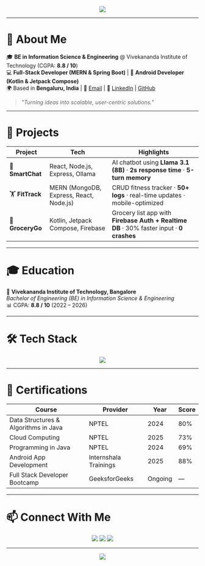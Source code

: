 <!-- Banner -->
<p align="center">
  <img src="https://capsule-render.vercel.app/api?type=waving&color=0:1E90FF,100:00BFFF&height=150&section=header&text=Hi%20👋%20I'm%20Harish%20G&fontSize=40&fontColor=ffffff&animation=fadeIn" />
</p>

---

# 💫 About Me  

🎓 **BE in Information Science & Engineering** @ Vivekananda Institute of Technology (CGPA: **8.8 / 10**)  
💻 **Full-Stack Developer (MERN & Spring Boot)** | 📱 **Android Developer (Kotlin & Jetpack Compose)**  
🌍 Based in **Bengaluru, India** | 📧 [Email](mailto:harishgreddy.work@gmail.com) | 🔗 [LinkedIn](https://linkedin.com/in/harish-g-920003293) | [GitHub](https://github.com/harish00506)  

> _"Turning ideas into scalable, user-centric solutions."_  

---

# 🚀 Projects  

| Project | Tech | Highlights |
|---------|------|------------|
| 🤖 **SmartChat** | React, Node.js, Express, Ollama | AI chatbot using **Llama 3.1 (8B)** · **2s response time** · **5-turn memory** |
| 🏋️ **FitTrack** | MERN (MongoDB, Express, React, Node.js) | CRUD fitness tracker · **50+ logs** · real-time updates · mobile-optimized |
| 🛒 **GroceryGo** | Kotlin, Jetpack Compose, Firebase | Grocery list app with **Firebase Auth + Realtime DB** · 30% faster input · **0 crashes** |

---

# 🎓 Education  

📍 **Vivekananda Institute of Technology, Bangalore**  
_Bachelor of Engineering (BE) in Information Science & Engineering_  
📊 CGPA: **8.8 / 10** (2022 – 2026)  

---

# 🛠️ Tech Stack  

<p align="center">
  <img src="https://skillicons.dev/icons?i=java,kotlin,python,js,react,nodejs,express,mongodb,postgresql,mysql,firebase,androidstudio,git,github,docker,postman,aws" />
</p>

---

# 📜 Certifications  

| Course | Provider | Year | Score |
|--------|----------|------|-------|
| Data Structures & Algorithms in Java | NPTEL | 2024 | 80% |
| Cloud Computing | NPTEL | 2025 | 73% |
| Programming in Java | NPTEL | 2024 | 69% |
| Android App Development | Internshala Trainings | 2025 | 88% |
| Full Stack Developer Bootcamp | GeeksforGeeks | Ongoing | — |

---


# 📫 Connect With Me  

<p align="center">
  <a href="mailto:harishgreddy.work@gmail.com"><img src="https://img.shields.io/badge/Email-D14836?style=for-the-badge&logo=gmail&logoColor=white"/></a>
  <a href="https://linkedin.com/in/harish-g-920003293"><img src="https://img.shields.io/badge/LinkedIn-0077B5?style=for-the-badge&logo=linkedin&logoColor=white"/></a>
  <a href="https://github.com/harish00506"><img src="https://img.shields.io/badge/GitHub-000000?style=for-the-badge&logo=github&logoColor=white"/></a>
</p>

---

<!-- Footer Banner -->
<p align="center">
  <img src="https://capsule-render.vercel.app/api?type=waving&color=0:1E90FF,100:00BFFF&height=100&section=footer"/>
</p>
